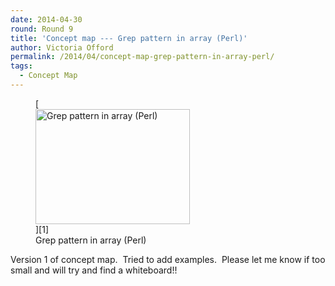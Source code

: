 ```yaml
---
date: 2014-04-30
round: Round 9
title: 'Concept map --- Grep pattern in array (Perl)'
author: Victoria Offord
permalink: /2014/04/concept-map-grep-pattern-in-array-perl/
tags:
  - Concept Map
---
```

<figure id="attachment_6903" style="width: 247px;" class="wp-caption alignnone">[<img class="size-medium wp-image-6903" alt="Grep pattern in array (Perl)" src="http://files.software-carpentry.org/training-course/2014/04/photo2-300x225.jpg" width="247" height="184" />][1]<figcaption class="wp-caption-text">Grep pattern in array (Perl)</figcaption></figure> 
Version 1 of concept map.  Tried to add examples.  Please let me know if too small and will try and find a whiteboard!!

 [1]: http://files.software-carpentry.org/training-course/2014/04/photo2.jpg
